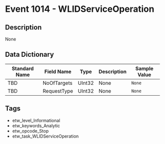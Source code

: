 # Event 1014 - WLIDServiceOperation

## Description
None

## Data Dictionary
|Standard Name|Field Name|Type|Description|Sample Value|
|---|---|---|---|---|
|TBD|NoOfTargets|UInt32|None|`None`|
|TBD|RequestType|UInt32|None|`None`|

## Tags
* etw_level_Informational
* etw_keywords_Analytic
* etw_opcode_Stop
* etw_task_WLIDServiceOperation